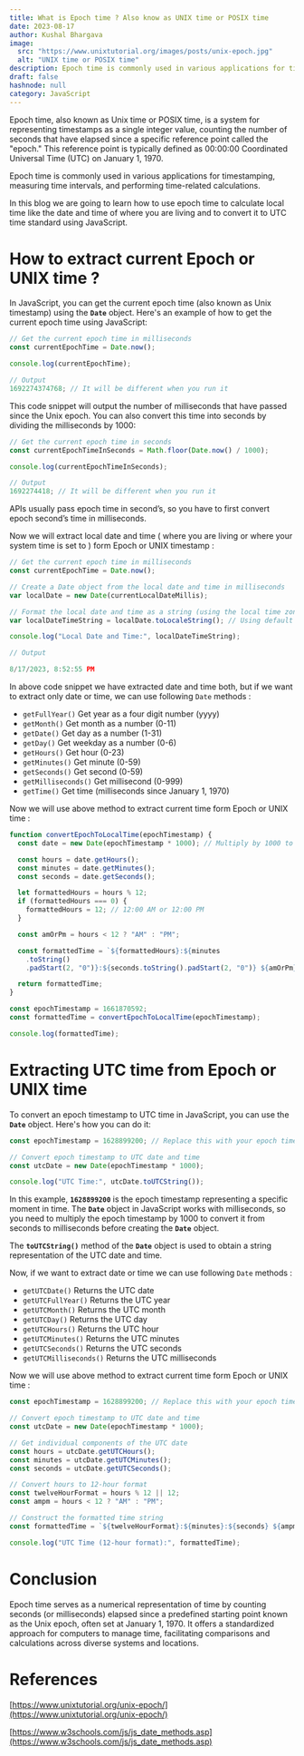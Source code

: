 ```yaml
---
title: What is Epoch time ? Also know as UNIX time or POSIX time
date: 2023-08-17
author: Kushal Bhargava
image:
  src: "https://www.unixtutorial.org/images/posts/unix-epoch.jpg"
  alt: "UNIX time or POSIX time"
description: Epoch time is commonly used in various applications for timestamping, measuring time intervals, and performing time-related calculations.
draft: false
hashnode: null
category: JavaScript
---
```


<!-- # What is Epoch time ? Also know as UNIX time or POSIX time -->

Epoch time, also known as Unix time or POSIX time, is a system for representing timestamps as a single integer value, counting the number of seconds that have elapsed since a specific reference point called the "epoch." This reference point is typically defined as 00:00:00 Coordinated Universal Time (UTC) on January 1, 1970.

Epoch time is commonly used in various applications for timestamping, measuring time intervals, and performing time-related calculations.

In this blog we are going to learn how to use epoch time to calculate local time like the date and time of where you are living and to convert it to UTC time standard using JavaScript.

# How to extract current Epoch or UNIX time ?

In JavaScript, you can get the current epoch time (also known as Unix timestamp) using the **`Date`** object. Here's an example of how to get the current epoch time using JavaScript:

```jsx
// Get the current epoch time in milliseconds
const currentEpochTime = Date.now();

console.log(currentEpochTime);

// Output
1692274374768; // It will be different when you run it
```

This code snippet will output the number of milliseconds that have passed since the Unix epoch. You can also convert this time into seconds by dividing the milliseconds by 1000:

```jsx
// Get the current epoch time in seconds
const currentEpochTimeInSeconds = Math.floor(Date.now() / 1000);

console.log(currentEpochTimeInSeconds);

// Output
1692274418; // It will be different when you run it
```

APIs usually pass epoch time in second’s, so you have to first convert epoch second’s time in milliseconds.

Now we will extract local date and time ( where you are living or where your system time is set to ) form Epoch or UNIX timestamp :

```jsx
// Get the current epoch time in milliseconds
const currentEpochTime = Date.now();

// Create a Date object from the local date and time in milliseconds
var localDate = new Date(currentLocalDateMillis);

// Format the local date and time as a string (using the local time zone)
var localDateTimeString = localDate.toLocaleString(); // Using default options

console.log("Local Date and Time:", localDateTimeString);

// Output

8/17/2023, 8:52:55 PM
```

In above code snippet we have extracted date and time both, but if we want to extract only date or time, we can use following `Date` methods :

- `getFullYear()` Get year as a four digit number (yyyy)
- `getMonth()` Get month as a number (0-11)
- `getDate()` Get day as a number (1-31)
- `getDay()` Get weekday as a number (0-6)
- `getHours()` Get hour (0-23)
- `getMinutes()` Get minute (0-59)
- `getSeconds()` Get second (0-59)
- `getMilliseconds()` Get millisecond (0-999)
- `getTime()` Get time (milliseconds since January 1, 1970)

Now we will use above method to extract current time form Epoch or UNIX time :

```jsx
function convertEpochToLocalTime(epochTimestamp) {
  const date = new Date(epochTimestamp * 1000); // Multiply by 1000 to convert seconds to milliseconds

  const hours = date.getHours();
  const minutes = date.getMinutes();
  const seconds = date.getSeconds();

  let formattedHours = hours % 12;
  if (formattedHours === 0) {
    formattedHours = 12; // 12:00 AM or 12:00 PM
  }

  const amOrPm = hours < 12 ? "AM" : "PM";

  const formattedTime = `${formattedHours}:${minutes
    .toString()
    .padStart(2, "0")}:${seconds.toString().padStart(2, "0")} ${amOrPm}`;

  return formattedTime;
}

const epochTimestamp = 1661870592;
const formattedTime = convertEpochToLocalTime(epochTimestamp);

console.log(formattedTime);
```

# Extracting UTC time from Epoch or UNIX time

To convert an epoch timestamp to UTC time in JavaScript, you can use the **`Date`** object. Here's how you can do it:

```jsx
const epochTimestamp = 1628899200; // Replace this with your epoch timestamp

// Convert epoch timestamp to UTC date and time
const utcDate = new Date(epochTimestamp * 1000);

console.log("UTC Time:", utcDate.toUTCString());
```

In this example, **`1628899200`** is the epoch timestamp representing a specific moment in time. The **`Date`** object in JavaScript works with milliseconds, so you need to multiply the epoch timestamp by 1000 to convert it from seconds to milliseconds before creating the **`Date`** object.

The **`toUTCString()`** method of the **`Date`** object is used to obtain a string representation of the UTC date and time.

Now, if we want to extract date or time we can use following `Date` methods :

- `getUTCDate()` Returns the UTC date
- `getUTCFullYear()` Returns the UTC year
- `getUTCMonth()` Returns the UTC month
- `getUTCDay()` Returns the UTC day
- `getUTCHours()` Returns the UTC hour
- `getUTCMinutes()` Returns the UTC minutes
- `getUTCSeconds()` Returns the UTC seconds
- `getUTCMilliseconds()` Returns the UTC milliseconds

Now we will use above method to extract current time form Epoch or UNIX time :

```jsx
const epochTimestamp = 1628899200; // Replace this with your epoch timestamp

// Convert epoch timestamp to UTC date and time
const utcDate = new Date(epochTimestamp * 1000);

// Get individual components of the UTC date
const hours = utcDate.getUTCHours();
const minutes = utcDate.getUTCMinutes();
const seconds = utcDate.getUTCSeconds();

// Convert hours to 12-hour format
const twelveHourFormat = hours % 12 || 12;
const ampm = hours < 12 ? "AM" : "PM";

// Construct the formatted time string
const formattedTime = `${twelveHourFormat}:${minutes}:${seconds} ${ampm}`;

console.log("UTC Time (12-hour format):", formattedTime);
```

# **Conclusion**

Epoch time serves as a numerical representation of time by counting seconds (or milliseconds) elapsed since a predefined starting point known as the Unix epoch, often set at January 1, 1970. It offers a standardized approach for computers to manage time, facilitating comparisons and calculations across diverse systems and locations.

# References

[https://www.unixtutorial.org/unix-epoch/](https://www.unixtutorial.org/unix-epoch/)

[https://www.w3schools.com/js/js_date_methods.asp](https://www.w3schools.com/js/js_date_methods.asp)
